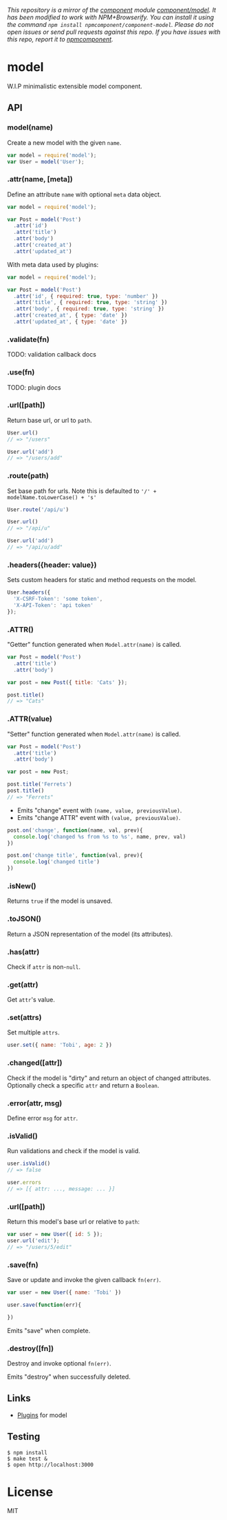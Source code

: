 *This repository is a mirror of the [component](http://component.io) module [component/model](http://github.com/component/model). It has been modified to work with NPM+Browserify. You can install it using the command `npm install npmcomponent/component-model`. Please do not open issues or send pull requests against this repo. If you have issues with this repo, report it to [npmcomponent](https://github.com/airportyh/npmcomponent).*
# model

  W.I.P minimalistic extensible model component.

## API

### model(name)

  Create a new model with the given `name`.

```js
var model = require('model');
var User = model('User');
```

### .attr(name, [meta])

  Define an attribute `name` with optional `meta` data object.

```js
var model = require('model');

var Post = model('Post')
  .attr('id')
  .attr('title')
  .attr('body')
  .attr('created_at')
  .attr('updated_at')
```

  With meta data used by plugins:

```js
var model = require('model');

var Post = model('Post')
  .attr('id', { required: true, type: 'number' })
  .attr('title', { required: true, type: 'string' })
  .attr('body', { required: true, type: 'string' })
  .attr('created_at', { type: 'date' })
  .attr('updated_at', { type: 'date' })
```

### .validate(fn)

  TODO: validation callback docs

### .use(fn)

  TODO: plugin docs

### .url([path])

  Return base url, or url to `path`.

```js
User.url()
// => "/users"

User.url('add')
// => "/users/add"
```

### .route(path)

  Set base path for urls.
  Note this is defaulted to `'/' + modelName.toLowerCase() + 's'`

```js
User.route('/api/u')

User.url()
// => "/api/u"

User.url('add')
// => "/api/u/add"
```
 
### .headers({header: value})

  Sets custom headers for static and method requests on the model.

```js  
User.headers({
  'X-CSRF-Token': 'some token',
  'X-API-Token': 'api token' 
});
```

### .ATTR()

  "Getter" function generated when `Model.attr(name)` is called.

```js
var Post = model('Post')
  .attr('title')
  .attr('body')

var post = new Post({ title: 'Cats' });

post.title()
// => "Cats"
```

### .ATTR(value)

  "Setter" function generated when `Model.attr(name)` is called.

```js
var Post = model('Post')
  .attr('title')
  .attr('body')

var post = new Post;

post.title('Ferrets')
post.title()
// => "Ferrets"
```

  - Emits "change" event with `(name, value, previousValue)`.
  - Emits "change ATTR" event with `(value, previousValue)`.

```js
post.on('change', function(name, val, prev){
  console.log('changed %s from %s to %s', name, prev, val)
})

post.on('change title', function(val, prev){
  console.log('changed title')
})

```

### .isNew()

  Returns `true` if the model is unsaved.

### .toJSON()

  Return a JSON representation of the model (its attributes).

### .has(attr)

  Check if `attr` is non-`null`.

### .get(attr)

  Get `attr`'s value.

### .set(attrs)

  Set multiple `attrs`.

```js
user.set({ name: 'Tobi', age: 2 })
```

### .changed([attr])

  Check if the model is "dirty" and return an object
  of changed attributes. Optionally check a specific `attr`
  and return a `Boolean`.

### .error(attr, msg)

  Define error `msg` for `attr`.

### .isValid()

  Run validations and check if the model is valid.

```js
user.isValid()
// => false

user.errors
// => [{ attr: ..., message: ... }]
```

### .url([path])

  Return this model's base url or relative to `path`:

```js
var user = new User({ id: 5 });
user.url('edit');
// => "/users/5/edit"
```

### .save(fn)

  Save or update and invoke the given callback `fn(err)`.

```js
var user = new User({ name: 'Tobi' })

user.save(function(err){

})
```

  Emits "save" when complete.

### .destroy([fn])

  Destroy and invoke optional `fn(err)`.

  Emits "destroy" when successfully deleted.

## Links

  - [Plugins](https://github.com/component/model/wiki/Plugins) for model

## Testing

```
$ npm install
$ make test &
$ open http://localhost:3000
```

# License

  MIT
